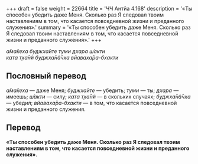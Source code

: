 +++
draft = false
weight = 22664
title = 'ЧЧ Антйа 4.168'
description = '«Ты способен убедить даже Меня. Сколько раз Я следовал твоим наставлениям в том, что касается повседневной жизни и преданного служения».'
summary = '«Ты способен убедить даже Меня. Сколько раз Я следовал твоим наставлениям в том, что касается повседневной жизни и преданного служения».'
+++

_а̄ма̄кеха буджха̄ите туми дхара ш́акти  
ката т̣ха̄н̃и буджха̄н̃а̄чха вйаваха̄ра-бхакти_

## Пословный перевод

_а̄ма̄кеха_ — даже Меня; _буджха̄ите_ — убедить; _туми_ — ты; _дхара_ — имеешь; _ш́акти_ — силу; _ката_ _т̣ха̄н̃и_ — в скольких случаях; _буджха̄н̃а̄чха_ — убедил; _вйаваха̄ра_\-_бхакти_ — в том, что касается повседневной жизни и преданного служения.

## Перевод

**«Ты способен убедить даже Меня. Сколько раз Я следовал твоим наставлениям в том, что касается повседневной жизни и преданного служения».**
